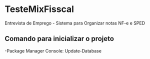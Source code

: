 # TesteMixFisscal
 Entrevista de Emprego - Sistema para Organizar notas NF-e e SPED
 
 
## Comando para inicializar o projeto
-Package Manager Console: Update-Database
